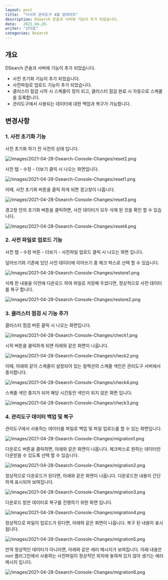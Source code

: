 ```yaml
---
layout: post
title:  "디서치 관리도구 4월 업데이트"
description: DSearch 콘솔과 서버에 기능이 추가 되었습니다.
date:   2021.04.28.
writer: "선지호"
categories: Dsearch
---
```


## 개요
DSearch 콘솔과 서버에 기능이 추가 되었습니다.

- 사전 초기화 기능이 추가 되었습니다.
- 사전파일로 업로드 기능이 추가 되었습니다.
- 클러스터 점검 시작 시 스케줄이 정지 되고, 클러스터 점검 완료 시 자동으로 스케줄을 등록합니다.
- 관리도구에서 사용되는 데이터에 대한 백업과 복구가 가능합니다.

## 변경사항

### 1. 사전 초기화 기능

사전 초기화 하기 전 사전의 상태 입니다.

![/images/2021-04-28-Dsearch-Console-Changes/reset2.png](/images/2021-04-28-Dsearch-Console-Changes/reset2.png)

사전 탭 - 수정 - 더보기 클릭 시 나오는 화면입니다.

![/images/2021-04-28-Dsearch-Console-Changes/reset1.png](/images/2021-04-28-Dsearch-Console-Changes/reset1.png)

이때, 사전 초기화 버튼을 클릭 하게 되면 경고창이 나옵니다.

![/images/2021-04-28-Dsearch-Console-Changes/reset3.png](/images/2021-04-28-Dsearch-Console-Changes/reset3.png)

경고창 안의 초기화 버튼을 클릭하면, 사전 데이터가 모두 삭제 된 것을 확인 할 수 있습니다.

![/images/2021-04-28-Dsearch-Console-Changes/reset4.png](/images/2021-04-28-Dsearch-Console-Changes/reset4.png)

### 2. 사전 파일로 업로드 기능

사전 탭 - 수정 버튼 - 더보기 - 사전파일 업로드 클릭 시 나오는 화면 입니다.

덮어쓰기와 기존에 있던 사전 데이터에 이어쓰기 중 체크 박스로 선택 할 수 있습니다.

![/images/2021-04-28-Dsearch-Console-Changes/restore1.png](/images/2021-04-28-Dsearch-Console-Changes/restore1.png)

삭제 한 내용을 이전에 다운로드 하여 파일로 저장해 두었다면, 정상적으로 사전 데이터를 복구 합니다.

![/images/2021-04-28-Dsearch-Console-Changes/restore2.png](/images/2021-04-28-Dsearch-Console-Changes/restore2.png)

### 3. 클러스터 점검 시 기능 추가

클러스터 점검 버튼 클릭 시 나오는 화면입니다. 

![/images/2021-04-28-Dsearch-Console-Changes/check1.png](/images/2021-04-28-Dsearch-Console-Changes/check1.png)

시작 버튼을 클릭하게 되면 아래와 같은 화면이 나옵니다.

![/images/2021-04-28-Dsearch-Console-Changes/check2.png](/images/2021-04-28-Dsearch-Console-Changes/check2.png)

이때, 아래와 같이 스케줄이 설정되어 있는 컬렉션의 스케줄 색인은 관리도구 서버에서 중지합니다.

![/images/2021-04-28-Dsearch-Console-Changes/check4.png](/images/2021-04-28-Dsearch-Console-Changes/check4.png)

스케줄 색인 중지가 되어 해당 시간동안 색인이 되지 않은 화면 입니다.

![/images/2021-04-28-Dsearch-Console-Changes/check3.png](/images/2021-04-28-Dsearch-Console-Changes/check3.png)


### 4. 관리도구 데이터 백업 및 복구

관리도구에서 사용하는 데이터를 파일로 백업 및 파일 업로드를 할 수 있는 화면입니다.

![/images/2021-04-28-Dsearch-Console-Changes/migration1.png](/images/2021-04-28-Dsearch-Console-Changes/migration1.png)

다운로드 버튼을 클릭하면, 아래와 같은 화면이 나옵니다.
체크박스로 원하는 데이터만 다운받을 수 있도록 선택 할 수 있습니다.

![/images/2021-04-28-Dsearch-Console-Changes/migration2.png](/images/2021-04-28-Dsearch-Console-Changes/migration2.png)

정상적으로 다운로드가 된다면, 아래와 같은 화면이 나옵니다.
다운로드한 내용이 간단하게 표시되어 보여집니다.

![/images/2021-04-28-Dsearch-Console-Changes/migration3.png](/images/2021-04-28-Dsearch-Console-Changes/migration3.png)

다운로드 받은 데이터로 복구를 진행하기 위한 화면 입니다.

![/images/2021-04-28-Dsearch-Console-Changes/migration4.png](/images/2021-04-28-Dsearch-Console-Changes/migration4.png)

정상적으로 파일이 업로드가 된다면, 아래와 같은 화면이 나옵니다.
복구 된 내용이 표시됩니다.

![/images/2021-04-28-Dsearch-Console-Changes/migration5.png](/images/2021-04-28-Dsearch-Console-Changes/migration5.png)

만약 정상적인 데이터가 아니라면, 아래와 같은 에러 메시지가 보여집니다.
아래 내용은 nori 플러그인에서 사용하는 사전파일이 정상적인 위치에 놓여져 있지 않아 생기는 에러 메시지 입니다.

![/images/2021-04-28-Dsearch-Console-Changes/migration6.png](/images/2021-04-28-Dsearch-Console-Changes/migration6.png)
